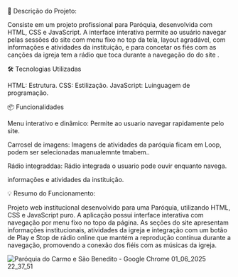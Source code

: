 🎯 Descrição do Projeto:

Consiste em um projeto profissional para Paróquia, desenvolvida com HTML, CSS e JavaScript. 
A interface interativa permite ao usuário navegar pelas sessões do site com menu fixo no top da tela,
layout agradável, com informações e atividades da instituição, e para concetar os fiés com as canções da igreja tem a rádio que toca durante a navegação do do site .

🛠 Tecnologias Utilizadas

HTML: Estrutura.
CSS: Estilização.
JavaScript: Luinguagem de programação.

📦 Funcionalidades

Menu interativo e dinâmico: 
Permite ao usuario navegar rapidamente pelo site.

Carrosel de imagens: 
Imagens de atividades da paróquia ficam em Loop, podem ser selecionadas manualemnte tmabem..

Rádio integraddaa: 
Rádio integrada o usuario pode ouvir enquanto navega.

informações e atividades da instituição.


💡 Resumo do Funcionamento:

Projeto web institucional desenvolvido para uma Paróquia, utilizando HTML, CSS e JavaScript puro. 
A aplicação possui interface interativa com navegação por menu fixo no topo da página. As seções do site apresentam informações institucionais,
atividades da igreja e integração com um botão de Play e Stop de rádio online que mantém a reprodução contínua durante a navegação, promovendo a conexão dos fiéis com as músicas da igreja.




![Paróquia do Carmo e São Benedito - Google Chrome 01_06_2025 22_37_51](https://github.com/user-attachments/assets/99dacb0b-f0bd-4f5b-93cd-9998b98dfda2)


